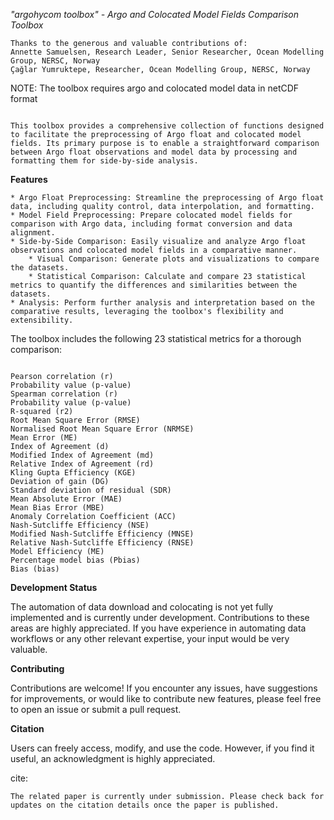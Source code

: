 *"argohycom toolbox" - Argo and Colocated Model Fields Comparison Toolbox* 


```
Thanks to the generous and valuable contributions of: 
Annette Samuelsen, Research Leader, Senior Researcher, Ocean Modelling Group, NERSC, Norway
Çağlar Yumruktepe, Researcher, Ocean Modelling Group, NERSC, Norway
```

NOTE: The toolbox requires argo and colocated model data in netCDF format


```

This toolbox provides a comprehensive collection of functions designed to facilitate the preprocessing of Argo float and colocated model fields. Its primary purpose is to enable a straightforward comparison between Argo float observations and model data by processing and formatting them for side-by-side analysis.
```
**Features**

    * Argo Float Preprocessing: Streamline the preprocessing of Argo float data, including quality control, data interpolation, and formatting.
    * Model Field Preprocessing: Prepare colocated model fields for comparison with Argo data, including format conversion and data alignment.
    * Side-by-Side Comparison: Easily visualize and analyze Argo float observations and colocated model fields in a comparative manner.
        * Visual Comparison: Generate plots and visualizations to compare the datasets.
        * Statistical Comparison: Calculate and compare 23 statistical metrics to quantify the differences and similarities between the datasets.
    * Analysis: Perform further analysis and interpretation based on the comparative results, leveraging the toolbox's flexibility and extensibility.
    

The toolbox includes the following 23 statistical metrics for a thorough comparison:
    
```

Pearson correlation (r)
Probability value (p-value)
Spearman correlation (r)
Probability value (p-value)
R-squared (r2)
Root Mean Square Error (RMSE)
Normalised Root Mean Square Error (NRMSE)
Mean Error (ME)
Index of Agreement (d)
Modified Index of Agreement (md)
Relative Index of Agreement (rd)
Kling Gupta Efficiency (KGE)
Deviation of gain (DG)
Standard deviation of residual (SDR)
Mean Absolute Error (MAE)
Mean Bias Error (MBE)
Anomaly Correlation Coefficient (ACC)
Nash-Sutcliffe Efficiency (NSE)
Modified Nash-Sutcliffe Efficiency (MNSE)
Relative Nash-Sutcliffe Efficiency (RNSE)
Model Efficiency (ME)
Percentage model bias (Pbias)
Bias (bias)

```


**Development Status**

The automation of data download and colocating is not yet fully implemented and is currently under development. Contributions to these areas are highly appreciated. If you have experience in automating data workflows or any other relevant expertise, your input would be very valuable.


**Contributing**

Contributions are welcome! If you encounter any issues, have suggestions for improvements, or would like to contribute new features, please feel free to open an issue or submit a pull request. 


**Citation**

Users can freely access, modify, and use the code. However, if you find it useful, an acknowledgment is highly appreciated.

cite:
```
The related paper is currently under submission. Please check back for updates on the citation details once the paper is published.
```


